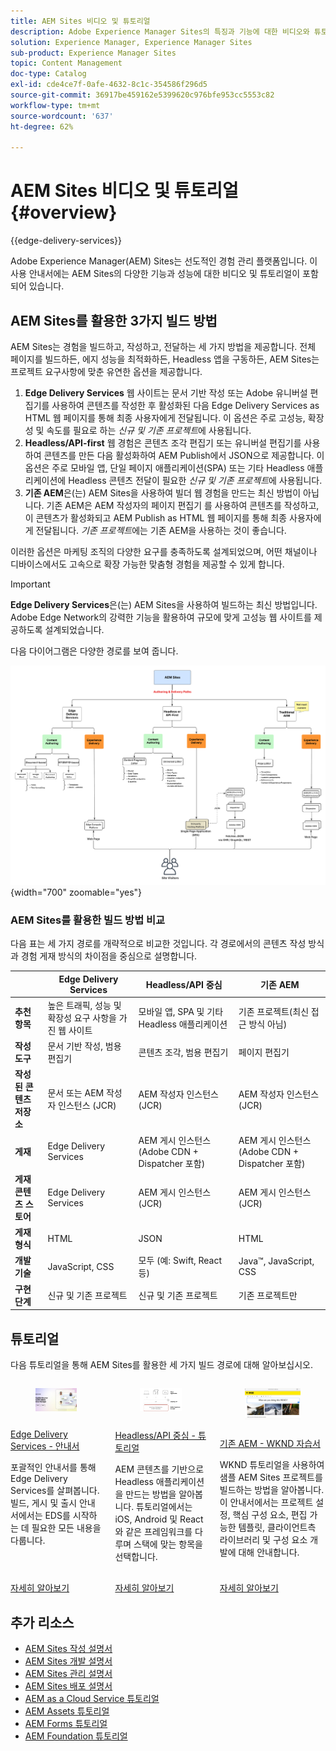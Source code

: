```yaml
---
title: AEM Sites 비디오 및 튜토리얼
description: Adobe Experience Manager Sites의 특징과 기능에 대한 비디오와 튜토리얼을 살펴봅니다. AEM Sites는 대표적인 경험 관리 플랫폼입니다.
solution: Experience Manager, Experience Manager Sites
sub-product: Experience Manager Sites
topic: Content Management
doc-type: Catalog
exl-id: cde4ce7f-0afe-4632-8c1c-354586f296d5
source-git-commit: 36917be459162e5399620c976bfe953cc5553c82
workflow-type: tm+mt
source-wordcount: '637'
ht-degree: 62%

---
```


# AEM Sites 비디오 및 튜토리얼 {#overview}

{{edge-delivery-services}}

Adobe Experience Manager(AEM) Sites는 선도적인 경험 관리 플랫폼입니다. 이 사용 안내서에는 AEM Sites의 다양한 기능과 성능에 대한 비디오 및 튜토리얼이 포함되어 있습니다.

## AEM Sites를 활용한 3가지 빌드 방법

AEM Sites는 경험을 빌드하고, 작성하고, 전달하는 세 가지 방법을 제공합니다. 전체 페이지를 빌드하든, 에지 성능을 최적화하든, Headless 앱을 구동하든, AEM Sites는 프로젝트 요구사항에 맞춘 유연한 옵션을 제공합니다.

1. **Edge Delivery Services** 웹 사이트는 문서 기반 작성 또는 Adobe 유니버설 편집기를 사용하여 콘텐츠를 작성한 후 활성화된 다음 Edge Delivery Services as HTML 웹 페이지를 통해 최종 사용자에게 전달됩니다. 이 옵션은 주로 고성능, 확장성 및 속도를 필요로 하는 _신규 및 기존 프로젝트_&#x200B;에 사용됩니다.
1. **Headless/API-first** 웹 경험은 콘텐츠 조각 편집기 또는 유니버설 편집기를 사용하여 콘텐츠를 만든 다음 활성화하여 AEM Publish에서 JSON으로 제공합니다. 이 옵션은 주로 모바일 앱, 단일 페이지 애플리케이션(SPA) 또는 기타 Headless 애플리케이션에 Headless 콘텐츠 전달이 필요한 _신규 및 기존 프로젝트_&#x200B;에 사용됩니다.
1. **기존 AEM**&#x200B;은(는) AEM Sites을 사용하여 빌더 웹 경험을 만드는 최신 방법이 아닙니다. 기존 AEM은 AEM 작성자의 페이지 편집기 를 사용하여 콘텐츠를 작성하고, 이 콘텐츠가 활성화되고 AEM Publish as HTML 웹 페이지를 통해 최종 사용자에게 전달됩니다. _기존 프로젝트_&#x200B;에는 기존 AEM을 사용하는 것이 좋습니다.

이러한 옵션은 마케팅 조직의 다양한 요구를 충족하도록 설계되었으며, 어떤 채널이나 디바이스에서도 고속으로 확장 가능한 맞춤형 경험을 제공할 수 있게 합니다.

>[!IMPORTANT]
>
> **Edge Delivery Services**&#x200B;은(는) AEM Sites을 사용하여 빌드하는 최신 방법입니다. Adobe Edge Network의 강력한 기능을 활용하여 규모에 맞게 고성능 웹 사이트를 제공하도록 설계되었습니다.

다음 다이어그램은 다양한 경로를 보여 줍니다.

![AEM-Sites-콘텐츠-작성-및-경험-전달-경로.png](./assets/aem-sites-authoring-and-experience-delivery-paths.png){width="700" zoomable="yes"}

### AEM Sites를 활용한 빌드 방법 비교

다음 표는 세 가지 경로를 개략적으로 비교한 것입니다. 각 경로에서의 콘텐츠 작성 방식과 경험 게재 방식의 차이점을 중심으로 설명합니다.

|            | Edge Delivery Services | Headless/API 중심 | 기존 AEM |
|---------------------|------------------------------|---------------------------------|---------------------------------------------|
| **추천 항목** | 높은 트래픽, 성능 및 확장성 요구 사항을 가진 웹 사이트 | 모바일 앱, SPA 및 기타 Headless 애플리케이션 | 기존 프로젝트(최신 접근 방식 아님) |
| **작성 도구** | 문서 기반 작성, 범용 편집기 | 콘텐츠 조각, 범용 편집기 | 페이지 편집기 |
| **작성된 콘텐츠 저장소** | 문서 또는 AEM 작성자 인스턴스 (JCR) | AEM 작성자 인스턴스 (JCR) | AEM 작성자 인스턴스 (JCR) |
| **게재** | Edge Delivery Services | AEM 게시 인스턴스 (Adobe CDN + Dispatcher 포함) | AEM 게시 인스턴스 (Adobe CDN + Dispatcher 포함) |
| **게재 콘텐츠 스토어** | Edge Delivery Services | AEM 게시 인스턴스 (JCR) | AEM 게시 인스턴스 (JCR) |
| **게재 형식** | HTML | JSON | HTML |
| **개발 기술** | JavaScript, CSS | 모두 (예: Swift, React 등) | Java™, JavaScript, CSS |
| **구현 단계** | 신규 및 기존 프로젝트 | 신규 및 기존 프로젝트 | 기존 프로젝트만 |

## 튜토리얼

다음 튜토리얼을 통해 AEM Sites를 활용한 세 가지 빌드 경로에 대해 알아보십시오.

<!-- CARDS

* https://www.aem.live/docs/
  {title = Edge Delivery Services - Guides}
  {description = Explore Edge Delivery Services with comprehensive guides. The Build, Publish, and Launch guides cover everything you need to get started with EDS.}
  {image = ./assets/edge-delivery-services.png}
  {target = _blank}
* https://experienceleague.adobe.com/en/docs/experience-manager-learn/getting-started-with-aem-headless/overview
  {title = Headless/API-First - Tutorials}
  {description = Learn how to build headless applications powered by AEM content. Tutorials cover frameworks like iOS, Android, and React—choose what fits your stack.}
  {image = ./assets/headless.png}
  {target = _self}
* https://experienceleague.adobe.com/en/docs/experience-manager-learn/getting-started-wknd-tutorial-develop/overview
  {title = Traditional AEM - WKND Tutorial}
  {description = Learn how to build a sample AEM Sites project using the WKND tutorial. This guide walks you through project setup, Core Components, Editable Templates, client-side libraries, and component development.}
  {image = ./assets/aem-wknd-spa-editor-tutorial.png}
  {target = _self}
-->
<!-- START CARDS HTML - DO NOT MODIFY BY HAND -->
<div class="columns">
    <div class="column is-half-tablet is-half-desktop is-one-third-widescreen" aria-label="Edge Delivery Services - Guides">
        <div class="card" style="height: 100%; display: flex; flex-direction: column; height: 100%;">
            <div class="card-image">
                <figure class="image x-is-16by9">
                    <a href="https://www.aem.live/docs/" title="Edge Delivery Services - 안내서" target="_blank" rel="referrer">
                        <img class="is-bordered-r-small" src="./assets/edge-delivery-services.png" alt="Edge Delivery Services - 안내서"
                             style="width: 100%; aspect-ratio: 16 / 9; object-fit: cover; overflow: hidden; display: block; margin: auto;">
                    </a>
                </figure>
            </div>
            <div class="card-content is-padded-small" style="display: flex; flex-direction: column; flex-grow: 1; justify-content: space-between;">
                <div class="top-card-content">
                    <p class="headline is-size-6 has-text-weight-bold">
                        <a href="https://www.aem.live/docs/" target="_blank" rel="referrer" title="Edge Delivery Services - 안내서">Edge Delivery Services - 안내서</a>
                    </p>
                    <p class="is-size-6">포괄적인 안내서를 통해 Edge Delivery Services를 살펴봅니다. 빌드, 게시 및 출시 안내서에서는 EDS를 시작하는 데 필요한 모든 내용을 다룹니다.</p>
                </div>
                <a href="https://www.aem.live/docs/" target="_blank" rel="referrer" class="spectrum-Button spectrum-Button--outline spectrum-Button--primary spectrum-Button--sizeM" style="align-self: flex-start; margin-top: 1rem;">
                    <span class="spectrum-Button-label has-no-wrap has-text-weight-bold">자세히 알아보기</span>
                </a>
            </div>
        </div>
    </div>
    <div class="column is-half-tablet is-half-desktop is-one-third-widescreen" aria-label="Headless/API-First - Tutorials">
        <div class="card" style="height: 100%; display: flex; flex-direction: column; height: 100%;">
            <div class="card-image">
                <figure class="image x-is-16by9">
                    <a href="https://experienceleague.adobe.com/ko/docs/experience-manager-learn/getting-started-with-aem-headless/overview" title="Headless/API 중심 - 튜토리얼" target="_self" rel="referrer">
                        <img class="is-bordered-r-small" src="./assets/headless.png" alt="Headless/API 중심 - 튜토리얼"
                             style="width: 100%; aspect-ratio: 16 / 9; object-fit: cover; overflow: hidden; display: block; margin: auto;">
                    </a>
                </figure>
            </div>
            <div class="card-content is-padded-small" style="display: flex; flex-direction: column; flex-grow: 1; justify-content: space-between;">
                <div class="top-card-content">
                    <p class="headline is-size-6 has-text-weight-bold">
                        <a href="https://experienceleague.adobe.com/ko/docs/experience-manager-learn/getting-started-with-aem-headless/overview" target="_self" rel="referrer" title="Headless/API 중심 - 튜토리얼">Headless/API 중심 - 튜토리얼</a>
                    </p>
                    <p class="is-size-6">AEM 콘텐츠를 기반으로 Headless 애플리케이션을 만드는 방법을 알아봅니다. 튜토리얼에서는 iOS, Android 및 React와 같은 프레임워크를 다루며 스택에 맞는 항목을 선택합니다.</p>
                </div>
                <a href="https://experienceleague.adobe.com/ko/docs/experience-manager-learn/getting-started-with-aem-headless/overview" target="_self" rel="referrer" class="spectrum-Button spectrum-Button--outline spectrum-Button--primary spectrum-Button--sizeM" style="align-self: flex-start; margin-top: 1rem;">
                    <span class="spectrum-Button-label has-no-wrap has-text-weight-bold">자세히 알아보기</span>
                </a>
            </div>
        </div>
    </div>
    <div class="column is-half-tablet is-half-desktop is-one-third-widescreen" aria-label="Traditional AEM - WKND Tutorial">
        <div class="card" style="height: 100%; display: flex; flex-direction: column; height: 100%;">
            <div class="card-image">
                <figure class="image x-is-16by9">
                    <a href="https://experienceleague.adobe.com/ko/docs/experience-manager-learn/getting-started-wknd-tutorial-develop/overview" title="기존 AEM - WKND 자습서" target="_self" rel="referrer">
                        <img class="is-bordered-r-small" src="./assets/aem-wknd-spa-editor-tutorial.png" alt="기존 AEM - WKND 자습서"
                             style="width: 100%; aspect-ratio: 16 / 9; object-fit: cover; overflow: hidden; display: block; margin: auto;">
                    </a>
                </figure>
            </div>
            <div class="card-content is-padded-small" style="display: flex; flex-direction: column; flex-grow: 1; justify-content: space-between;">
                <div class="top-card-content">
                    <p class="headline is-size-6 has-text-weight-bold">
                        <a href="https://experienceleague.adobe.com/ko/docs/experience-manager-learn/getting-started-wknd-tutorial-develop/overview" target="_self" rel="referrer" title="기존 AEM - WKND 자습서">기존 AEM - WKND 자습서</a>
                    </p>
                    <p class="is-size-6">WKND 튜토리얼을 사용하여 샘플 AEM Sites 프로젝트를 빌드하는 방법을 알아봅니다. 이 안내서에서는 프로젝트 설정, 핵심 구성 요소, 편집 가능한 템플릿, 클라이언트측 라이브러리 및 구성 요소 개발에 대해 안내합니다.</p>
                </div>
                <a href="https://experienceleague.adobe.com/ko/docs/experience-manager-learn/getting-started-wknd-tutorial-develop/overview" target="_self" rel="referrer" class="spectrum-Button spectrum-Button--outline spectrum-Button--primary spectrum-Button--sizeM" style="align-self: flex-start; margin-top: 1rem;">
                    <span class="spectrum-Button-label has-no-wrap has-text-weight-bold">자세히 알아보기</span>
                </a>
            </div>
        </div>
    </div>
</div>
<!-- END CARDS HTML - DO NOT MODIFY BY HAND -->


## 추가 리소스

* [AEM Sites 작성 설명서](https://experienceleague.adobe.com/ko/docs/experience-manager-65/content/sites/authoring/essentials/first-steps)
* [AEM Sites 개발 설명서](https://experienceleague.adobe.com/ko/docs/experience-manager-65/content/implementing/developing/introduction/getting-started)
* [AEM Sites 관리 설명서](https://experienceleague.adobe.com/ko/docs/experience-manager-65/content/sites/administering/home)
* [AEM Sites 배포 설명서](https://experienceleague.adobe.com/ko/docs/experience-manager-65/content/implementing/deploying/introduction/platform)
* [AEM as a Cloud Service 튜토리얼](/help/cloud-service/overview.md)
* [AEM Assets 튜토리얼](/help/assets/overview.md)
* [AEM Forms 튜토리얼](/help/forms/overview.md)
* [AEM Foundation 튜토리얼](/help/foundation/overview.md)
